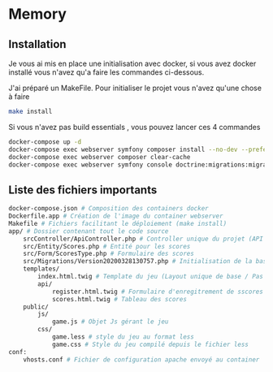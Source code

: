 # Memory



## Installation
Je vous ai mis en place une initialisation avec docker, si vous avez docker installé vous n'avez qu'a faire les commandes ci-dessous.

J'ai préparé un MakeFile.
Pour initialiser le projet vous n'avez qu'une chose à faire

```bash
make install
```
Si vous n'avez pas build essentials , vous pouvez lancer ces 4 commandes

```bash
docker-compose up -d
docker-compose exec webserver symfony composer install --no-dev --prefer-dist --optimize-autoloader
docker-compose exec webserver composer clear-cache 
docker-compose exec webserver symfony console doctrine:migrations:migrate
```

## Liste des fichiers importants

```bash
docker-compose.json # Composition des containers docker
Dockerfile.app # Création de l'image du container webserver
Makefile # Fichiers facilitant le déploiement (make install)
app/ # Dossier contenant tout le code source 
    srcController/ApiController.php # Controller unique du projet (API + index)
    src/Entity/Scores.php # Entité pour les scores
    src/Form/ScoresType.php # Formulaire des scores
    src/Migrations/Version20200328130757.php # Initialisation de la base de donnée avec les best pratices actuelles. (Migration doctrine)
    templates/
        index.html.twig # Template du jeu (Layout unique de base / Pas besoin d'héritage twig ici)
        api/
            register.html.twig # Formulaire d'enregitrement de sscores
            scores.html.twig # Tableau des scores
    public/
        js/
            game.js # Objet Js gérant le jeu
        css/
            game.less # style du jeu au format less
            game.css # Style du jeu compilé depuis le fichier less
conf:
    vhosts.conf # Fichier de configuration apache envoyé au container
            
```
